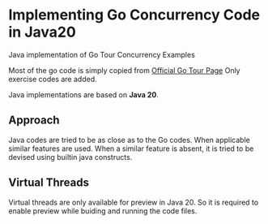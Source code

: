 # Implementing Go Concurrency Code in Java20
Java implementation of Go Tour Concurrency Examples

Most of the go code is simply copied from [Official Go Tour Page](https://go.dev/tour/concurrency/1)
Only exercise codes are added.

Java implementations are based on **Java 20**.

## Approach

Java codes are tried to be as close as to the Go codes. When applicable similar features are used. When a similar feature is absent, it is tried to be devised using builtin java constructs.

## Virtual Threads

Virtual threads are only available for preview in Java 20. So it is required to enable preview while buiding and running the code files.
